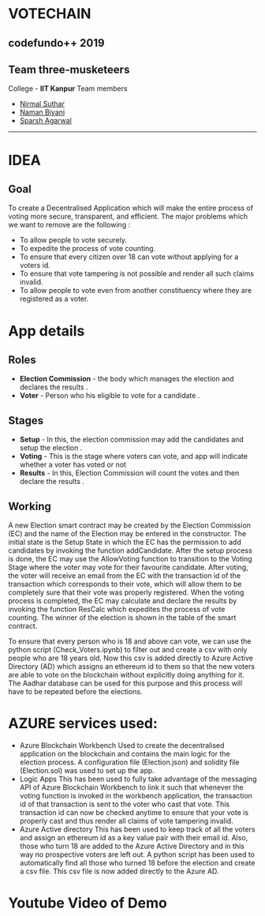 # VOTECHAIN

codefundo++ 2019
---
## Team three-musketeers
College - **IIT Kanpur**
Team members
* [Nirmal Suthar](https://github.com/nirmal-suthar)
* [Naman Biyani](https://github.com/namanbiyani)
* [Sparsh Agarwal](https://github.com/sparshag21)
---

# IDEA
## Goal
To create a Decentralised Application which will make the entire process of voting more secure, transparent, and efficient. The major problems which we want to remove are the following :

- To allow people to vote securely. 
-  To expedite the process of vote counting. 
-  To ensure that every citizen over 18 can vote without applying for a voters id. 
-  To ensure that vote tampering is not possible and render all such claims invalid. 
-  To allow people to vote even from another constituency where they are registered as a voter.
# App details
## Roles
- **Election Commission** - the body which manages the election and declares the results .
-  **Voter** - Person who his eligible to vote for a candidate . 

## Stages
- **Setup**  - In this, the election commission may add the candidates and setup the election .
- **Voting** - This is the stage where voters can vote, and app will indicate whether a voter has voted or not
- **Results** - In this, Election Commission will count the votes and then declare the results .

## Working
A new Election smart contract may be created by the Election Commission (EC) and the name of the Election may be entered in the constructor. The initial state is the Setup State in which the EC has the permission to add candidates by invoking the function addCandidate. After the setup process is done, the EC may use the AllowVoting function to transition to the Voting Stage where the voter may vote for their favourite candidate. After voting, the voter will receive an email from the EC with the transaction id of the transaction which corresponds to their vote, which will allow them to be completely sure that their vote was properly registered. When the voting process is completed, the EC may calculate and declare the results by invoking the function ResCalc which expedites the process of vote counting. The winner of the election is shown in the table of the smart contract.

 To ensure that every person who is 18 and above can vote, we can use the python script (Check_Voters.ipynb) to filter out and create a csv with only people who are 18 years old. Now this csv is added directly to Azure Active Directory (AD) which assigns an ethereum id to them so that the new voters are able to vote on the blockchain without explicitly doing anything for it. The Aadhar database can be used for this purpose and this process will have to be repeated before the elections.

# AZURE services used:
- Azure Blockchain Workbench
Used to create the decentralised application on the blockchain and contains the main logic for the election process. A configuration file (Election.json) and solidity file (Election.sol) was used to set up the app.
- Logic Apps
This has been used to fully take advantage of the messaging API of Azure Blockchain Workbench to link it such that whenever the voting function is invoked in the workbench application, the transaction id of that transaction is sent to the voter who cast that vote. This transaction id can now be checked anytime to ensure that your vote is properly cast and thus render all claims of vote tampering invalid.
- Azure Active directory
This has been used to keep track of all the voters and assign an ethereum id as a key value pair with their email id. Also, those who turn 18 are added to the Azure Active Directory and in this way no prospective voters are left out. A python script has been used to automatically find all those who turned 18 before the election and create a csv file. This csv file is now added directly to the Azure AD.

# Youtube Video of Demo


